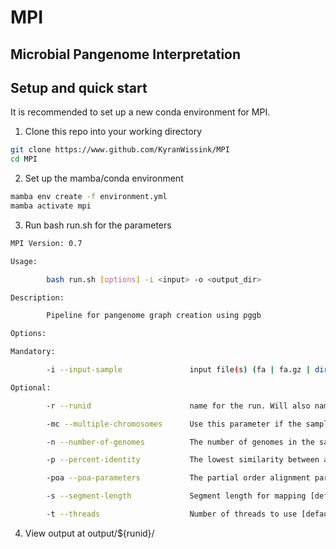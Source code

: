 # MPI
Microbial Pangenome Interpretation
---------------------------------------------------------
## Setup and quick start

It is recommended to set up a new conda environment for MPI.

1) Clone this repo into your working directory
```bash
git clone https://www.github.com/KyranWissink/MPI 
cd MPI
```

2) Set up the mamba/conda environment
```bash
mamba env create -f environment.yml
mamba activate mpi
```

3) Run bash run.sh for the parameters
```bash
MPI Version: 0.7

Usage:

        bash run.sh [options] -i <input> -o <output_dir>

Description:

        Pipeline for pangenome graph creation using pggb

Options:

Mandatory:

        -i --input-sample               input file(s) (fa | fa.gz | dir)

Optional:

        -r --runid                      name for the run. Will also name directories this.

        -mc --multiple-chromosomes      Use this parameter if the sample contains multiple chromosomes.

        -n --number-of-genomes          The number of genomes in the sample

        -p --percent-identity           The lowest similarity between all sequences in percentages

        -poa --poa-parameters           The partial order alignment parameters to use (asm5, asm10, asm20)

        -s --segment-length             Segment length for mapping [default: 10k]

        -t --threads                    Number of threads to use [default: 16]

```

4) View output at output/${runid}/

